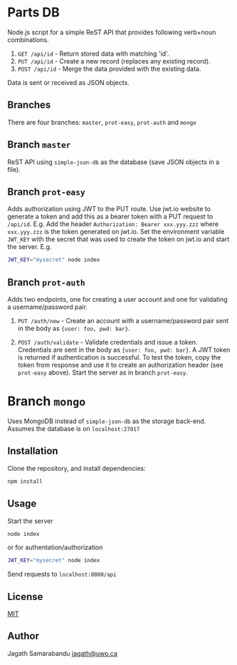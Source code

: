 # Parts DB

Node.js script for a simple ReST API that provides following verb+noun combinations.

1. `GET /api/id` - Return stored data with matching 'id'.
2. `PUT /api/id` - Create a new record (replaces any existing record).
3. `POST /api/id` - Merge the data provided with the existing data.

Data is sent or received as JSON objects.

## Branches

There are four branches: `master`, `prot-easy`, `prot-auth` and `mongo`

## Branch `master`

ReST API using `simple-json-db` as the database (save JSON objects in a file). 

## Branch `prot-easy`

Adds authorization using JWT to the PUT route. Use jwt.io website to generate a token and add this as a bearer token with a PUT request to `/api/id`. E.g. Add the header `Authorization: Bearer xxx.yyy.zzz` where `xxx.yyy.zzz` is the token generated on jwt.io. Set the environment variable `JWT_KEY` with the secret that was used to create the token on jwt.io and start the server. E.g. 

```bash
JWT_KEY="mysecret" node index
```

## Branch `prot-auth`

Adds two endpoints, one for creating a user account and one for validating a username/password pair.

1. `PUT /auth/new` - Create an account with a username/password pair sent in the body as `{user: foo, pwd: bar}`.

2. `POST /auth/validate` - Validate credentials and issue a token. Credentials are sent in the body as `{user: foo, pwd: bar}`. A JWT token is returned if authentication is successful. To test the token, copy the token from response and use it to create an authorization header (see `prot-easy` above). Start the server as in branch `prot-easy`.

# Branch `mongo`

Uses MongoDB instead of `simple-json-db` as the storage back-end. Assumes the database is on `localhost:27017` 

## Installation

Clone the repository, and install dependencies:

```bash
npm install
```

## Usage

Start the server

```bash
node index
```
or for authentation/authorization

```bash
JWT_KEY="mysecret" node index
```

Send requests to `localhost:8080/api`

## License
[MIT](https://choosealicense.com/licenses/mit/)

## Author
Jagath Samarabandu <jagath@uwo.ca>

